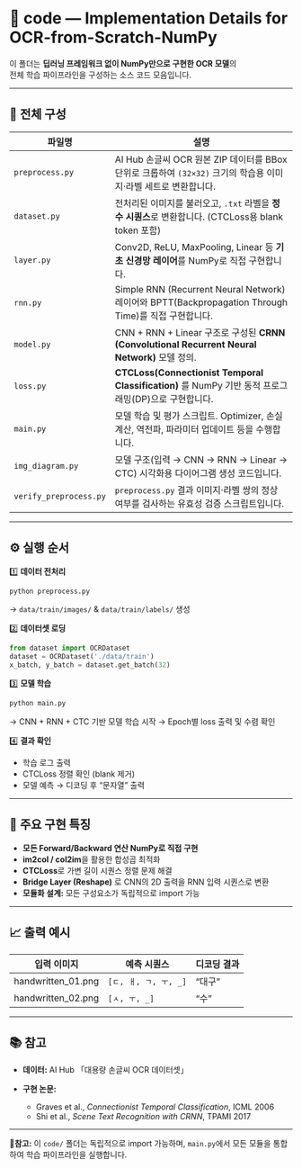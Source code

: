 # 📂 code — Implementation Details for OCR-from-Scratch-NumPy

이 폴더는 **딥러닝 프레임워크 없이 NumPy만으로 구현한 OCR 모델**의  
전체 학습 파이프라인을 구성하는 소스 코드 모음입니다.

---

## 🧱 전체 구성

| 파일명 | 설명 |
|--------|------|
| `preprocess.py` | AI Hub 손글씨 OCR 원본 ZIP 데이터를 BBox 단위로 크롭하여 `(32×32)` 크기의 학습용 이미지·라벨 세트로 변환합니다. |
| `dataset.py` | 전처리된 이미지를 불러오고, `.txt` 라벨을 **정수 시퀀스**로 변환합니다. (CTCLoss용 blank token 포함) |
| `layer.py` | Conv2D, ReLU, MaxPooling, Linear 등 **기초 신경망 레이어**를 NumPy로 직접 구현합니다. |
| `rnn.py` | Simple RNN (Recurrent Neural Network) 레이어와 BPTT(Backpropagation Through Time)를 직접 구현합니다. |
| `model.py` | CNN + RNN + Linear 구조로 구성된 **CRNN (Convolutional Recurrent Neural Network)** 모델 정의. |
| `loss.py` | **CTCLoss(Connectionist Temporal Classification)** 를 NumPy 기반 동적 프로그래밍(DP)으로 구현합니다. |
| `main.py` | 모델 학습 및 평가 스크립트. Optimizer, 손실 계산, 역전파, 파라미터 업데이트 등을 수행합니다. |
| `img_diagram.py` | 모델 구조(입력 → CNN → RNN → Linear → CTC) 시각화용 다이어그램 생성 코드입니다. |
| `verify_preprocess.py` | `preprocess.py` 결과 이미지·라벨 쌍의 정상 여부를 검사하는 유효성 검증 스크립트입니다. |

---

## ⚙️ 실행 순서

1️⃣ **데이터 전처리**
```bash
python preprocess.py
```

→ `data/train/images/` & `data/train/labels/` 생성

2️⃣ **데이터셋 로딩**

```python
from dataset import OCRDataset
dataset = OCRDataset('./data/train')
x_batch, y_batch = dataset.get_batch(32)
```

3️⃣ **모델 학습**

```bash
python main.py
```

→ CNN + RNN + CTC 기반 모델 학습 시작
→ Epoch별 loss 출력 및 수렴 확인

4️⃣ **결과 확인**

* 학습 로그 출력
* CTCLoss 정렬 확인 (blank 제거)
* 모델 예측 → 디코딩 후 “문자열” 출력

---

## 🧩 주요 구현 특징

* **모든 Forward/Backward 연산 NumPy로 직접 구현**
* **im2col / col2im**을 활용한 합성곱 최적화
* **CTCLoss**로 가변 길이 시퀀스 정렬 문제 해결
* **Bridge Layer (Reshape)** 로 CNN의 2D 출력을 RNN 입력 시퀀스로 변환
* **모듈화 설계:** 모든 구성요소가 독립적으로 import 가능

---

## 📈 출력 예시

| 입력 이미지             | 예측 시퀀스            | 디코딩 결과 |
| ------------------ | ----------------- | ------ |
| handwritten_01.png | `[ㄷ, ㅐ, ㄱ, ㅜ, _]` | “대구”   |
| handwritten_02.png | `[ㅅ, ㅜ, _]`       | “수”    |

---

## 📚 참고

* **데이터:** AI Hub 「대용량 손글씨 OCR 데이터셋」
* **구현 논문:**

  * Graves et al., *Connectionist Temporal Classification*, ICML 2006
  * Shi et al., *Scene Text Recognition with CRNN*, TPAMI 2017

---

📍**참고:**
이 `code/` 폴더는 독립적으로 import 가능하며,
`main.py`에서 모든 모듈을 통합하여 학습 파이프라인을 실행합니다.
